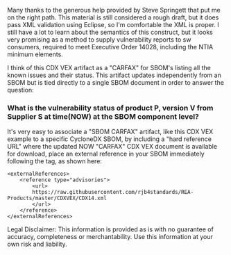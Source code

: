 Many thanks to the generous help provided by Steve Springett that put me on the right path. This material is still considered a rough draft, but it does pass XML validation using Eclipse, so I'm comfortable the XML is proper. I still have a lot to learn about the semantics of this construct, but it looks very promising as a method to supply vulnerability reports to sw consumers, required to meet Executive Order 14028, including the NTIA minimum elements.

I think of this CDX VEX artifact as a "CARFAX" for SBOM's listing all the known issues and their status. This artifact updates independently from an SBOM but is tied directly to a single SBOM document in order to answer the question:

<h3>What is the vulnerability status of product P, version V from Supplier S at time(NOW) at the SBOM component level?</h3>

It's very easy to associate a "SBOM CARFAX" artifact, like this CDX VEX example to a specific CycloneDX SBOM, by including a "hard reference URL" where the updated NOW "CARFAX" CDX VEX document is available for download, place an external reference in your SBOM immediately following the </components> tag, as shown here:

	<externalReferences>
		<reference type="advisories">
			<url>
			https://raw.githubusercontent.com/rjb4standards/REA-Products/master/CDXVEX/CDX14.xml
			</url>
		</reference>
	</externalReferences>

</bom>



Legal Disclaimer: 
This information is provided as is with no guarantee of accuracy, completeness or merchantability. Use this information at your own risk and liability.  
